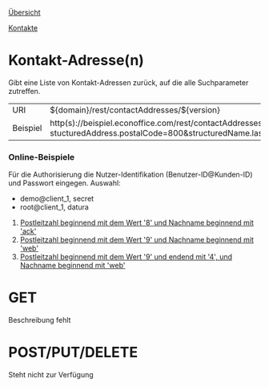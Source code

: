 [Übersicht](../..)

[Kontakte](../)

# Kontakt-Adresse(n)
Gibt eine Liste von Kontakt-Adressen zurück, auf die alle Suchparameter zutreffen.

<table>
<tr><td>URI</td><td>${domain}/rest/contactAddresses/${version}</td></tr>
<tr><td>Beispiel</td><td>http(s)://beispiel.econoffice.com/rest/contactAddresses/1?stucturedAddress.postalCode=800&structuredName.lastname=Me</td></tr>
</table>

### Online-Beispiele

Für die Authorisierung die Nutzer-Identifikation (Benutzer-ID@Kunden-ID) und Passwort eingegen. Auswahl:

- demo@client_1, secret
- root@client_1, datura

1. [Postleitzahl beginnend mit dem Wert '8' und Nachname beginnend mit 'ack'](http://dws.econoffice.ch/rest/contactAddresses/1?structuredAddress.postalCode=8&structuredName.lastname=Ack)
2. [Postleitzahl beginnend mit dem Wert '9' und Nachname beginnend mit 'web'](http://dws.econoffice.ch/rest/contactAddresses/1?structuredAddress.postalCode=9&structuredName.lastname=Web)
3. [Postleitzahl beginnend mit dem Wert '9' und endend mit '4', und Nachname beginnend mit 'web'](http://dws.econoffice.ch/rest/contactAddresses/1?structuredAddress.postalCode=9__4&structuredName.lastname=Web)



# GET
Beschreibung fehlt

# POST/PUT/DELETE
Steht nicht zur Verfügung
